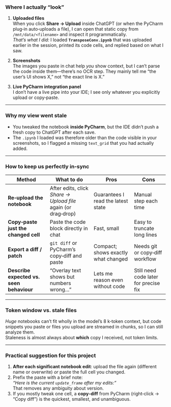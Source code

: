 ### Where I actually “look”

1. **Uploaded files**  
   When you click **Share → Upload** inside ChatGPT (or when the PyCharm
   plug‑in auto‑uploads a file), I can open that static copy from
   `/mnt/data/<filename>` and inspect it programmatically.  
   *That’s what I did:* I loaded **`TransposeConv.ipynb`** that was uploaded
   earlier in the session, printed its code cells, and replied based on what I
   saw.

2. **Screenshots**  
   The images you paste in chat help *you* show context, but I can’t parse the
   code inside them—there’s no OCR step. They mainly tell me “the user’s UI
   shows X,” not “the exact line is X.”

3. **Live PyCharm integration panel**  
   I don’t have a live pipe into your IDE; I see only whatever you explicitly
   upload or copy‑paste.

---

### Why my view went stale

* You tweaked the notebook **inside PyCharm**, but the IDE didn’t push a fresh
  copy to ChatGPT after each save.  
* The `.ipynb` I loaded was therefore older than the code visible in your
  screenshots, so I flagged a missing `text_grid` that you had actually added.

---

### How to keep us perfectly in‑sync

| Method | What to do | Pros | Cons |
|--------|------------|------|------|
| **Re‑upload the notebook** | After edits, click *Share → Upload file* again (or drag‑drop) | Guarantees I read the latest state | Manual step each time |
| **Copy‑paste just the changed cell** | Paste the code block directly in chat | Fast, small | Easy to truncate long lines |
| **Export a diff / patch** | `git diff` or PyCharm’s copy‑diff and paste | Compact; shows exactly what changed | Needs git or copy‑diff workflow |
| **Describe expected vs. seen behaviour** | “Overlay text shows but numbers wrong…” | Lets me reason even without code | Still need code later for precise fix |

---

### Token window vs. stale files

*Huge* notebooks can’t fit wholly in the model’s 8 k‑token context, but code
snippets you paste or files you upload are streamed in chunks, so I can still
analyze them.  
Staleness is almost always about **which** copy I received, not token limits.

---

### Practical suggestion for this project

1. **After each significant notebook edit**: upload the file again (different
   name or overwrite) *or* paste the full cell you changed.  
2. Prefix the paste with a brief note:  
   *“Here is the current `update_frame` after my edits:”*  
   That removes any ambiguity about version.  
3. If you mostly tweak one cell, a **copy‑diff** from PyCharm (right‑click →
   “Copy diff”) is the quickest, smallest, and unambiguous.